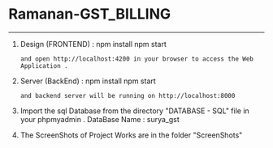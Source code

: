 # Ramanan-GST_BILLING


____________________________________________________________________

1. Design (FRONTEND) : 
        npm install
        npm start
    ```       
   and open http://localhost:4200 in your browser to access the Web Application .

2. Server (BackEnd)  : 
		npm install
        npm start
    ```       
   and backend server will be running on http://localhost:8000 

3. Import the sql Database from the directory "DATABASE - SQL" file in your phpmyadmin .
        DataBase Name   :  surya_gst 


4. The ScreenShots of Project Works are in the folder "ScreenShots"        